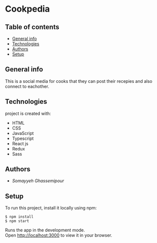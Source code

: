 # Cookpedia

## Table of contents

- [General info](#general-info)
- [Technologies](#technologies)
- [Authors](#authors)
- [Setup](#setup)

## General info

This is a social media for cooks that they can post their recepies and also connect to eachother.

## Technologies

project is created with:

- HTML
- CSS
- JavaScript
- Typescript
- React js
- Redux
- Sass

## Authors

- _Somayyeh Ghassemipour_

## Setup

To run this project, install it locally using npm:

```
$ npm install
$ npm start
```

Runs the app in the development mode.\
Open [http://localhost:3000](http://localhost:3000) to view it in your browser.